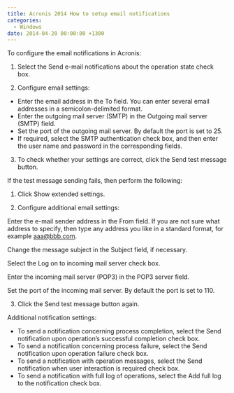 ```yaml
---
title: Acronis 2014 How to setup email notifications
categories:
  - Windows
date: 2014-04-20 00:00:00 +1300
---
```

To configure the email notifications in Acronis:

1. Select the Send e-mail notifications about the operation state check box.
  
2. Configure email settings:

* Enter the email address in the To field. You can enter several email addresses in a semicolon-delimited format.
* Enter the outgoing mail server (SMTP) in the Outgoing mail server (SMTP) field.
* Set the port of the outgoing mail server. By default the port is set to 25.
* If required, select the SMTP authentication check box, and then enter the user name and password in the corresponding fields.

3. To check whether your settings are correct, click the Send test message button.

If the test message sending fails, then perform the following:

1. Click Show extended settings.

2. Configure additional email settings:

Enter the e-mail sender address in the From field. If you are not sure what address to specify, then type any address you like in a standard format, for example aaa@bbb.com.

Change the message subject in the Subject field, if necessary.

Select the Log on to incoming mail server check box.

Enter the incoming mail server (POP3) in the POP3 server field.

Set the port of the incoming mail server. By default the port is set to 110.

3. Click the Send test message button again.

Additional notification settings:

* To send a notification concerning process completion, select the Send notification upon operation&#8217;s successful completion check box.
* To send a notification concerning process failure, select the Send notification upon operation failure check box.
* To send a notification with operation messages, select the Send notification when user interaction is required check box.
* To send a notification with full log of operations, select the Add full log to the notification check box.
